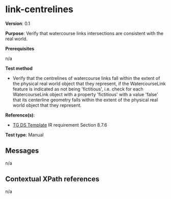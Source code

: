 # link-centrelines

**Version**: 0.1

**Purpose**: Verify that watercourse links intersections are consistent with the real world.

**Prerequisites**

n/a

**Test method**

* Verify that the centrelines of watercourse links fall within the extent of the physical real world object that they represent, if the WatercourseLink feature is indicated as not being 'fictitious', i.e. check for each WatercourseLink object with a property 'fictitious' with a value 'false' that its centerline geometry falls within the extent of the physical real world object that they represent.

**Reference(s)**: 

* [TG DS Template](README.md#ref_TG_DS_tmpl) IR requirement Section 8.7.6

**Test type**: Manual

## Messages

n/a

## Contextual XPath references

n/a